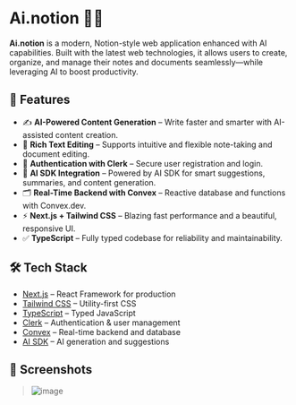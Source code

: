 # Ai.notion 🧠✨

**Ai.notion** is a modern, Notion-style web application enhanced with AI capabilities. Built with the latest web technologies, it allows users to create, organize, and manage their notes and documents seamlessly—while leveraging AI to boost productivity.

## 🚀 Features

- ✍️ **AI-Powered Content Generation** – Write faster and smarter with AI-assisted content creation.
- 🧾 **Rich Text Editing** – Supports intuitive and flexible note-taking and document editing.
- 🔐 **Authentication with Clerk** – Secure user registration and login.
- 🧠 **AI SDK Integration** – Powered by AI SDK for smart suggestions, summaries, and content generation.
- 🗂 **Real-Time Backend with Convex** – Reactive database and functions with Convex.dev.
- ⚡ **Next.js + Tailwind CSS** – Blazing fast performance and a beautiful, responsive UI.
- ✅ **TypeScript** – Fully typed codebase for reliability and maintainability.

## 🛠 Tech Stack

- [Next.js](https://nextjs.org/) – React Framework for production
- [Tailwind CSS](https://tailwindcss.com/) – Utility-first CSS
- [TypeScript](https://www.typescriptlang.org/) – Typed JavaScript
- [Clerk](https://clerk.dev/) – Authentication & user management
- [Convex](https://www.convex.dev/) – Real-time backend and database
- [AI SDK](https://ai.vercel.com) – AI generation and suggestions

## 📸 Screenshots

> ![image](https://github.com/user-attachments/assets/e37f030a-65ca-435d-bcb3-8d59b8363e27)



